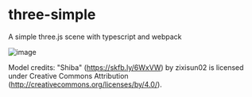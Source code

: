 # three-simple

A simple three.js scene with typescript and webpack

![image](https://user-images.githubusercontent.com/29680544/168409265-6b7c5ef2-5108-4643-8bb8-881c4d513822.png)


Model credits:
"Shiba" (https://skfb.ly/6WxVW) by zixisun02 is licensed under Creative Commons Attribution (http://creativecommons.org/licenses/by/4.0/).
